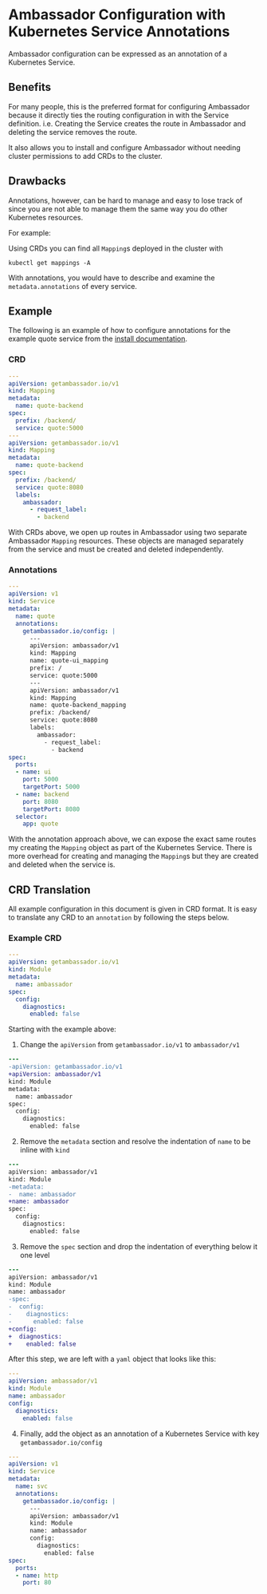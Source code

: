 # Ambassador Configuration with Kubernetes Service Annotations

Ambassador configuration can be expressed as an annotation of a Kubernetes Service.

## Benefits

For many people, this is the preferred format for configuring Ambassador because it directly ties the routing configuration in with the Service definition. i.e. Creating the Service creates the route in Ambassador and deleting the service removes the route.

It also allows you to install and configure Ambassador without needing cluster permissions to add CRDs to the cluster.

## Drawbacks

Annotations, however, can be hard to manage and easy to lose track of since you are not able to manage them the same way you do other Kubernetes resources.

For example:

Using CRDs you can find all `Mapping`s deployed in the cluster with

```
kubectl get mappings -A
```

With annotations, you would have to describe and examine the `metadata.annotations` of every service.

## Example

The following is an example of how to configure annotations for the example quote service from the [install documentation](../../../user-guide/getting-started).

### CRD

```yaml
---
apiVersion: getambassador.io/v1
kind: Mapping
metadata:
  name: quote-backend
spec:
  prefix: /backend/
  service: quote:5000
---
apiVersion: getambassador.io/v1
kind: Mapping
metadata:
  name: quote-backend
spec:
  prefix: /backend/
  service: quote:8080
  labels:
    ambassador:
      - request_label:
        - backend
```
With CRDs above, we open up routes in Ambassador using two separate Ambassador `Mapping` resources. These objects are managed separately from the service and must be created and deleted independently.

### Annotations

```yaml
---
apiVersion: v1
kind: Service
metadata:
  name: quote
  annotations:
    getambassador.io/config: |
      ---
      apiVersion: ambassador/v1
      kind: Mapping
      name: quote-ui_mapping
      prefix: /
      service: quote:5000
      ---
      apiVersion: ambassador/v1
      kind: Mapping
      name: quote-backend_mapping
      prefix: /backend/
      service: quote:8080
      labels:
        ambassador:
          - request_label:
            - backend
spec:
  ports:
  - name: ui
    port: 5000
    targetPort: 5000
  - name: backend
    port: 8080
    targetPort: 8080
  selector:
    app: quote
```

With the annotation approach above, we can expose the exact same routes my creating the `Mapping` object as part of the Kubernetes Service. There is more overhead for creating and managing the `Mapping`s but they are created and deleted when the service is.

## CRD Translation

All example configuration in this document is given in CRD format. It is easy to translate any CRD to an `annotation` by following the steps below.

### Example CRD

```yaml
---
apiVersion: getambassador.io/v1
kind: Module
metadata:
  name: ambassador
spec:
  config:
    diagnostics:
      enabled: false
```

Starting with the example above:

1. Change the `apiVersion` from `getambassador.io/v1` to `ambassador/v1`

```diff
---
-apiVersion: getambassador.io/v1
+apiVersion: ambassador/v1
kind: Module
metadata:
  name: ambassador
spec:
  config:
    diagnostics:
      enabled: false
```

2. Remove the `metadata` section and resolve the indentation of `name` to be inline with `kind`

```diff
---
apiVersion: ambassador/v1
kind: Module
-metadata:
-  name: ambassador
+name: ambassador
spec:
  config:
    diagnostics:
      enabled: false
```

3. Remove the `spec` section and drop the indentation of everything below it one level

```diff
---
apiVersion: ambassador/v1
kind: Module
name: ambassador
-spec:
-  config:
-    diagnostics:
-      enabled: false
+config:
+  diagnostics:
+    enabled: false
```

After this step, we are left with a `yaml` object that looks like this:

```yaml
---
apiVersion: ambassador/v1
kind: Module
name: ambassador
config:
  diagnostics:
    enabled: false
```

4. Finally, add the object as an annotation of a Kubernetes Service with key `getambassador.io/config`

```yaml
---
apiVersion: v1
kind: Service
metadata:
  name: svc
  annotations:
    getambassador.io/config: |
      ---
      apiVersion: ambassador/v1
      kind: Module
      name: ambassador
      config:
        diagnostics:
          enabled: false
spec:
  ports:
  - name: http
    port: 80
```
